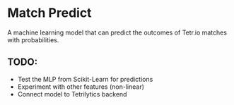 # Match Predict
A machine learning model that can predict the outcomes of Tetr.io matches with probabilities.

## TODO:
* Test the MLP from Scikit-Learn for predictions
* Experiment with other features (non-linear)
* Connect model to Tetrilytics backend